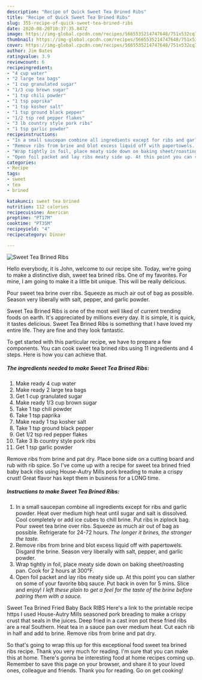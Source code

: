 ```yaml
---
description: "Recipe of Quick Sweet Tea Brined Ribs"
title: "Recipe of Quick Sweet Tea Brined Ribs"
slug: 355-recipe-of-quick-sweet-tea-brined-ribs
date: 2020-08-20T10:37:35.847Z
image: https://img-global.cpcdn.com/recipes/5665535214747648/751x532cq70/sweet-tea-brined-ribs-recipe-main-photo.jpg
thumbnail: https://img-global.cpcdn.com/recipes/5665535214747648/751x532cq70/sweet-tea-brined-ribs-recipe-main-photo.jpg
cover: https://img-global.cpcdn.com/recipes/5665535214747648/751x532cq70/sweet-tea-brined-ribs-recipe-main-photo.jpg
author: Jim Bates
ratingvalue: 3.9
reviewcount: 6
recipeingredient:
- "4 cup water"
- "2 large tea bags"
- "1 cup granulated sugar"
- "1/3 cup brown sugar"
- "1 tsp chili powder"
- "1 tsp paprika"
- "1 tsp kosher salt"
- "1 tsp ground black pepper"
- "1/2 tsp red pepper flakes"
- "3 lb country style pork ribs"
- "1 tsp garlic powder"
recipeinstructions:
- "In a small saucepan combine all ingredients except for ribs and garlic powder. Heat over medium high heat until sugar and salt is dissolved. Cool completely or add ice cubes to chill brine. Put ribs in ziplock bag. Pour sweet tea brine over ribs. Squeeze as much air out of bag as possible. Refrigerate for 24-72 hours. *The longer it brines, the stronger the taste.*"
- "Remove ribs from brine and blot excess liquid off with papertowels. Disgard the brine. Season very liberally with salt, pepper, and garlic powder."
- "Wrap tightly in foil, place meaty side down on baking sheet/roasting pan. Cook for 2 hours at 300°F."
- "Open foil packet and lay ribs meaty side up. At this point you can slather on some of your favorite bbq sauce. Put back in oven for 5 mins.  Slice and enjoy! *I left these plain to get a feel for the taste of the brine before pairing them with a sauce.*"
categories:
- Recipe
tags:
- sweet
- tea
- brined

katakunci: sweet tea brined 
nutrition: 112 calories
recipecuisine: American
preptime: "PT17M"
cooktime: "PT35M"
recipeyield: "4"
recipecategory: Dinner

---
```



![Sweet Tea Brined Ribs](https://img-global.cpcdn.com/recipes/5665535214747648/751x532cq70/sweet-tea-brined-ribs-recipe-main-photo.jpg)

Hello everybody, it is John, welcome to our recipe site. Today, we're going to make a distinctive dish, sweet tea brined ribs. One of my favorites. For mine, I am going to make it a little bit unique. This will be really delicious.

Pour sweet tea brine over ribs. Squeeze as much air out of bag as possible. Season very liberally with salt, pepper, and garlic powder.

Sweet Tea Brined Ribs is one of the most well liked of current trending foods on earth. It's appreciated by millions every day. It is simple, it is quick, it tastes delicious. Sweet Tea Brined Ribs is something that I have loved my entire life. They are fine and they look fantastic.


To get started with this particular recipe, we have to prepare a few components. You can cook sweet tea brined ribs using 11 ingredients and 4 steps. Here is how you can achieve that.

<!--inarticleads1-->

##### The ingredients needed to make Sweet Tea Brined Ribs:

1. Make ready 4 cup water
1. Make ready 2 large tea bags
1. Get 1 cup granulated sugar
1. Make ready 1/3 cup brown sugar
1. Take 1 tsp chili powder
1. Take 1 tsp paprika
1. Make ready 1 tsp kosher salt
1. Take 1 tsp ground black pepper
1. Get 1/2 tsp red pepper flakes
1. Take 3 lb country style pork ribs
1. Get 1 tsp garlic powder


Remove ribs from brine and pat dry. Place bone side on a cutting board and rub with rib spice. So I&#39;ve come up with a recipe for sweet tea brined fried baby back ribs using House-Autry Mills pork breading to make a crispy crust! Great flavor has kept them in business for a LONG time. 

<!--inarticleads2-->

##### Instructions to make Sweet Tea Brined Ribs:

1. In a small saucepan combine all ingredients except for ribs and garlic powder. Heat over medium high heat until sugar and salt is dissolved. Cool completely or add ice cubes to chill brine. Put ribs in ziplock bag. Pour sweet tea brine over ribs. Squeeze as much air out of bag as possible. Refrigerate for 24-72 hours. *The longer it brines, the stronger the taste.*
1. Remove ribs from brine and blot excess liquid off with papertowels. Disgard the brine. Season very liberally with salt, pepper, and garlic powder.
1. Wrap tightly in foil, place meaty side down on baking sheet/roasting pan. Cook for 2 hours at 300°F.
1. Open foil packet and lay ribs meaty side up. At this point you can slather on some of your favorite bbq sauce. Put back in oven for 5 mins.  Slice and enjoy! *I left these plain to get a feel for the taste of the brine before pairing them with a sauce.*


Sweet Tea Brined Fried Baby Back RIBS Here&#39;s a link to the printable recipe https I used House-Autry Mills seasoned pork breading to make a crispy crust that seals in the juices. Deep fried in a cast iron pot these fried ribs are a real Southern. Heat tea in a sauce pan over medium heat. Cut each rib in half and add to brine. Remove ribs from brine and pat dry. 

So that's going to wrap this up for this exceptional food sweet tea brined ribs recipe. Thank you very much for reading. I'm sure that you can make this at home. There's gonna be interesting food at home recipes coming up. Remember to save this page on your browser, and share it to your loved ones, colleague and friends. Thank you for reading. Go on get cooking!
